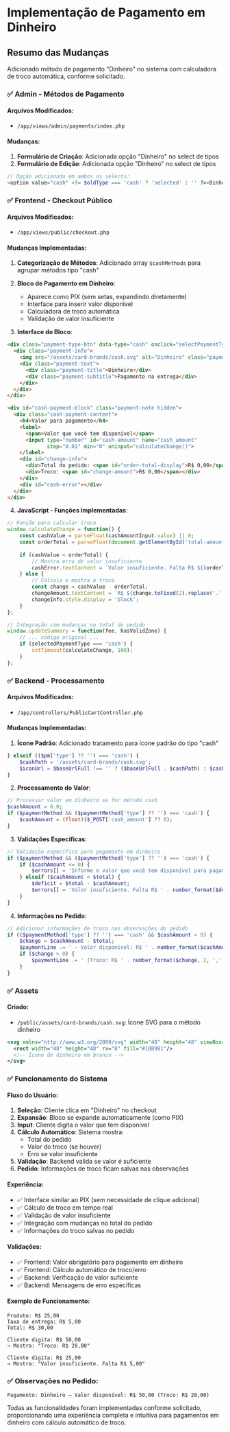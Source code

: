 # Implementação de Pagamento em Dinheiro

## Resumo das Mudanças

Adicionado método de pagamento "Dinheiro" no sistema com calculadora de troco automática, conforme solicitado.

### ✅ **Admin - Métodos de Pagamento**

#### Arquivos Modificados:
- `/app/views/admin/payments/index.php`

#### Mudanças:
1. **Formulário de Criação**: Adicionada opção "Dinheiro" no select de tipos
2. **Formulário de Edição**: Adicionada opção "Dinheiro" no select de tipos

```php
// Opção adicionada em ambos os selects:
<option value="cash" <?= $oldType === 'cash' ? 'selected' : '' ?>>Dinheiro</option>
```

### ✅ **Frontend - Checkout Público**

#### Arquivos Modificados:
- `/app/views/public/checkout.php`

#### Mudanças Implementadas:

1. **Categorização de Métodos**: Adicionado array `$cashMethods` para agrupar métodos tipo "cash"

2. **Bloco de Pagamento em Dinheiro**: 
   - Aparece como PIX (sem setas, expandindo diretamente)
   - Interface para inserir valor disponível
   - Calculadora de troco automática
   - Validação de valor insuficiente

3. **Interface do Bloco**:
```html
<div class="payment-type-btn" data-type="cash" onclick="selectPaymentType('cash')">
  <div class="payment-info">
    <img src="/assets/card-brands/cash.svg" alt="Dinheiro" class="payment-icon">
    <div class="payment-text">
      <div class="payment-title">Dinheiro</div>
      <div class="payment-subtitle">Pagamento na entrega</div>
    </div>
  </div>
</div>

<div id="cash-payment-block" class="payment-note hidden">
  <div class="cash-payment-content">
    <h4>Valor para pagamento</h4>
    <label>
      <span>Valor que você tem disponível</span>
      <input type="number" id="cash-amount" name="cash_amount" 
             step="0.01" min="0" oninput="calculateChange()">
    </label>
    <div id="change-info">
      <div>Total do pedido: <span id="order-total-display">R$ 0,00</span></div>
      <div>Troco: <span id="change-amount">R$ 0,00</span></div>
    </div>
    <div id="cash-error"></div>
  </div>
</div>
```

4. **JavaScript - Funções Implementadas**:

```javascript
// Função para calcular troco
window.calculateChange = function() {
    const cashValue = parseFloat(cashAmountInput.value) || 0;
    const orderTotal = parseFloat(document.getElementById('total-amount')?.textContent?.replace(/[^\d,]/g, '').replace(',', '.')) || 0;
    
    if (cashValue < orderTotal) {
        // Mostra erro de valor insuficiente
        cashError.textContent = `Valor insuficiente. Falta R$ ${(orderTotal - cashValue).toFixed(2).replace('.', ',')}`;
    } else {
        // Calcula e mostra o troco
        const change = cashValue - orderTotal;
        changeAmount.textContent = `R$ ${change.toFixed(2).replace('.', ',')}`;
        changeInfo.style.display = 'block';
    }
};

// Integração com mudanças no total do pedido
window.updateSummary = function(fee, hasValidZone) {
    // ... código original ...
    if (selectedPaymentType === 'cash') {
        setTimeout(calculateChange, 100);
    }
};
```

### ✅ **Backend - Processamento**

#### Arquivos Modificados:
- `/app/controllers/PublicCartController.php`

#### Mudanças Implementadas:

1. **Ícone Padrão**: Adicionado tratamento para ícone padrão do tipo "cash"
```php
} elseif (($pm['type'] ?? '') === 'cash') {
    $cashPath = '/assets/card-brands/cash.svg';
    $iconUrl = $baseUrlFull !== '' ? ($baseUrlFull . $cashPath) : $cashPath;
}
```

2. **Processamento do Valor**:
```php
// Processar valor em dinheiro se for método cash
$cashAmount = 0.0;
if ($paymentMethod && ($paymentMethod['type'] ?? '') === 'cash') {
    $cashAmount = (float)($_POST['cash_amount'] ?? 0);
}
```

3. **Validações Específicas**:
```php
// Validação específica para pagamento em dinheiro
if ($paymentMethod && ($paymentMethod['type'] ?? '') === 'cash') {
    if ($cashAmount <= 0) {
        $errors[] = 'Informe o valor que você tem disponível para pagamento.';
    } elseif ($cashAmount < $total) {
        $deficit = $total - $cashAmount;
        $errors[] = 'Valor insuficiente. Falta R$ ' . number_format($deficit, 2, ',', '.') . ' para completar o pagamento.';
    }
}
```

4. **Informações no Pedido**:
```php
// Adicionar informações de troco nas observações do pedido
if (($paymentMethod['type'] ?? '') === 'cash' && $cashAmount > 0) {
    $change = $cashAmount - $total;
    $paymentLine .= ' — Valor disponível: R$ ' . number_format($cashAmount, 2, ',', '.');
    if ($change > 0) {
        $paymentLine .= ' (Troco: R$ ' . number_format($change, 2, ',', '.') . ')';
    }
}
```

### ✅ **Assets**

#### Criado:
- `/public/assets/card-brands/cash.svg`: Ícone SVG para o método dinheiro

```svg
<svg xmlns="http://www.w3.org/2000/svg" width="48" height="48" viewBox="0 0 48 48">
  <rect width="48" height="48" rx="8" fill="#10B981"/>
  <!-- Ícone de dinheiro em branco -->
</svg>
```

### ✅ **Funcionamento do Sistema**

#### **Fluxo do Usuário:**
1. **Seleção**: Cliente clica em "Dinheiro" no checkout
2. **Expansão**: Bloco se expande automaticamente (como PIX)
3. **Input**: Cliente digita o valor que tem disponível
4. **Cálculo Automático**: Sistema mostra:
   - Total do pedido
   - Valor do troco (se houver)
   - Erro se valor insuficiente
5. **Validação**: Backend valida se valor é suficiente
6. **Pedido**: Informações de troco ficam salvas nas observações

#### **Experiência:**
- ✅ Interface similar ao PIX (sem necessidade de clique adicional)
- ✅ Cálculo de troco em tempo real
- ✅ Validação de valor insuficiente
- ✅ Integração com mudanças no total do pedido
- ✅ Informações do troco salvas no pedido

#### **Validações:**
- ✅ Frontend: Valor obrigatório para pagamento em dinheiro
- ✅ Frontend: Cálculo automático de troco/erro
- ✅ Backend: Verificação de valor suficiente
- ✅ Backend: Mensagens de erro específicas

#### **Exemplo de Funcionamento:**
```
Produto: R$ 25,00
Taxa de entrega: R$ 5,00
Total: R$ 30,00

Cliente digita: R$ 50,00
→ Mostra: "Troco: R$ 20,00"

Cliente digita: R$ 25,00
→ Mostra: "Valor insuficiente. Falta R$ 5,00"
```

### ✅ **Observações no Pedido:**
```
Pagamento: Dinheiro — Valor disponível: R$ 50,00 (Troco: R$ 20,00)
```

Todas as funcionalidades foram implementadas conforme solicitado, proporcionando uma experiência completa e intuitiva para pagamentos em dinheiro com cálculo automático de troco.